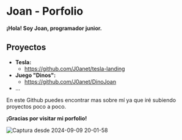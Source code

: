 # **Joan** - Porfolio

**¡Hola! Soy Joan, programador junior.**



## Proyectos
* **Tesla:** 
    * https://github.com/J0anet/tesla-landing
* **Juego "Dinos":**
    * https://github.com/J0anet/DinoJoan
* ...

En este Github puedes encontrar mas sobre mí ya que iré subiendo proyectos poco a poco.

**¡Gracias por visitar mi porfolio!**


![Captura desde 2024-09-09 20-01-58](https://github.com/user-attachments/assets/551b6390-b96e-4487-b89f-24cdef018fd6)
